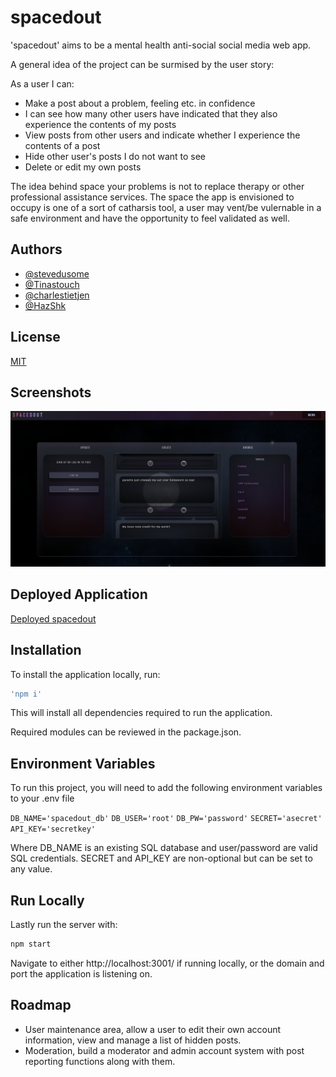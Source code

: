 
# spacedout

'spacedout' aims to be a mental health anti-social social media web app.

A general idea of the project can be surmised by the user story:

As a user I can:
- Make a post about a problem, feeling etc. in confidence
- I can see how many other users have indicated that they also experience the contents of my posts
- View posts from other users and indicate whether I experience the contents of a post
- Hide other user's posts I do not want to see
- Delete or edit my own posts

The idea behind space your problems is not to replace therapy or other professional assistance services. 
The space the app is envisioned to occupy is one of a sort of catharsis tool, a user may vent/be vulernable in a safe environment and have the opportunity to feel validated as well.


## Authors

- [@stevedusome](https://www.github.com/stevedusome)
- [@Tinastouch](https://github.com/Tinastouch)
- [@charlestietjen](https://www.github.com/charlestietjen)
- [@HazShk](https://github.com/HazShk)
## License

[MIT](https://choosealicense.com/licenses/mit/)


## Screenshots

![App Screenshot](./img/project-ss.png)


## Deployed Application

[Deployed spacedout](https://spaced-problems.herokuapp.com/)
## Installation

To install the application locally, run:

```bash
'npm i'
``` 
This will install all dependencies required to run the application.

Required modules can be reviewed in the package.json.
## Environment Variables

To run this project, you will need to add the following environment variables to your .env file

`DB_NAME='spacedout_db'`
`DB_USER='root'`
`DB_PW='password'`
`SECRET='asecret'`
`API_KEY='secretkey'`

Where DB_NAME is an existing SQL database and user/password are valid SQL credentials. SECRET and API_KEY are non-optional but can be set to any value.


## Run Locally

Lastly run the server with:

```bash
npm start
```

Navigate to either http://localhost:3001/ if running locally, or the domain and port the application is listening on. 
## Roadmap

- User maintenance area, allow a user to edit their own account information, view and manage a list of hidden posts.
- Moderation, build a moderator and admin account system with post reporting functions along with them.